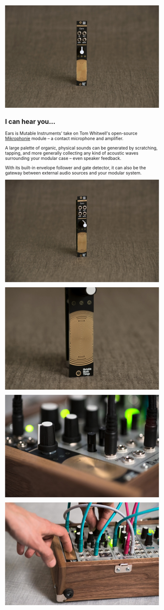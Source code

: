 ![](images/gallery/ears1.jpg)

## I can hear you...

Ears is Mutable Instruments' take on Tom Whitwell's open-source [Mikrophonie](http://musicthing.co.uk/modular/?page_id=973) module – a contact microphone and amplifier.

A large palette of organic, physical sounds can be generated by scratching, tapping, and more generally collecting any kind of acoustic waves surrounding your modular case – even speaker feedback.

With its built-in envelope follower and gate detector, it can also be the gateway between external audio sources and your modular system.

![](images/gallery/ears2.jpg)

![](images/gallery/ears3.jpg)

![](images/gallery/ears4.jpg)

![](images/gallery/ears5.jpg)
